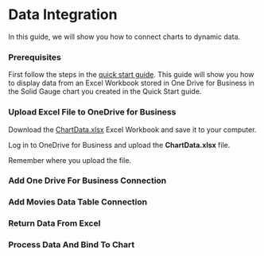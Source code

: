 # Data Integration

In this guide, we will show you how to connect charts to dynamic data.

### Prerequisites

First follow the steps in the [quick start guide](/).  This guide will show you how to display data from an Excel Workbook stored in One Drive for Business in the Solid Gauge chart you created in the Quick Start guide.

### Upload Excel File to OneDrive for Business

Download the [ChartData.xlsx](/../master/ChartData.xlsx) Excel Workbook and save it to your computer.

Log in to OneDrive for Business and upload the **ChartData.xlsx** file.

Remember where you upload the file.

### Add One Drive For Business Connection


### Add Movies Data Table Connection


### Return Data From Excel


### Process Data And Bind To Chart
